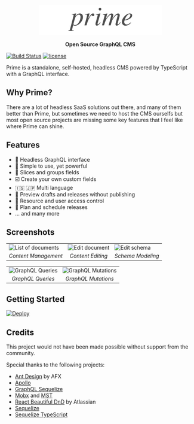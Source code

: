 <p align="center">
  <img alt="Prime" width="330px" src="docs/_assets/prime.png" />
</p>
<p align="center"><strong>Open Source GraphQL CMS</strong></p>

[![Build Status](https://travis-ci.org/birkir/prime.svg?branch=master)](https://travis-ci.org/birkir/prime)
[![license](https://img.shields.io/github/license/birkir/prime.svg)](https://opensource.org/licenses/MIT)

Prime is a standalone, self-hosted, headless CMS powered by TypeScript with a GraphQL interface.

## Why Prime?

There are a lot of headless SaaS solutions out there, and many of them better than Prime, but sometimes we need to host the CMS ourselfs but most open source projects are missing some key features that I feel like where Prime can shine.

## Features

- 🧬 Headless GraphQL interface
- 🚀 Simple to use, yet powerful
- 🧱 Slices and groups fields
- ☑️ Create your own custom fields
- 🇮🇸 🇯🇵 Multi language
- 🚧 Preview drafts and releases without publishing
- 🔑 Resource and user access control
- 📆 Plan and schedule releases
- ... and many more

## Screenshots

<table>
  <tr>
    <td>
      <img src="https://i.imgur.com/yI7unrf.png" width="200" alt="List of documents">
    </td>
    <td>
      <img src="https://i.imgur.com/7YpBPvX.png" width="200" alt="Edit document">
    </td>
    <td>
      <img src="https://i.imgur.com/e65QyzC.png" width="200" alt="Edit schema">
    </td>
  </tr>
  <tr>
    <td align="center"><i>Content Management</i></td>
    <td align="center"><i>Content Editing</i></td>
    <td align="center"><i>Schema Modeling</i></td>
  </tr>
</table>

<table>
  <tr>
    <td>
      <img src="https://i.imgur.com/NnpKUJV.png" width="200" alt="GraphQL Queries">
    </td>
    <td>
      <img src="https://i.imgur.com/p7ZvhFf.png" width="200" alt="GraphQL Mutations">
    </td>
  </tr>
  <tr>
    <td align="center">
      <i>GraphQL Queries</i>
    </td>
    <td align="center">
      <i>GraphQL Mutations</i>
    </td>
  </tr>
</table>

## Getting Started

[![Deploy](https://www.herokucdn.com/deploy/button.svg)](https://heroku.com/deploy?template=https://github.com/primecms/heroku)

## Credits

This project would not have been made possible without support from the community.

Special thanks to the following projects:

- [Ant Design](https://ant.design) by AFX
- [Apollo](https://www.apollographql.com/)
- [GraphQL Sequelize](https://github.com/mickhansen/graphql-sequelize)
- [Mobx](https://github.com/mobxjs/mobx) and [MST](https://github.com/mobxjs/mobx-state-tree)
- [React Beautiful DnD](https://github.com/atlassian/react-beautiful-dnd) by Atlassian
- [Sequelize](http://sequelizejs.com)
- [Sequelize TypeScript](https://github.com/RobinBuschmann/sequelize-typescript)
